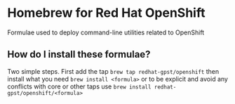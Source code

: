 # Homebrew for Red Hat OpenShift

Formulae used to deploy command-line utilities related to OpenShift

## How do I install these formulae?

Two simple steps. First add the tap `brew tap redhat-gpst/openshift` then install what you need `brew install <formula>` or to be explicit and avoid any conflicts with core or other taps use `brew install redhat-gpst/openshift/<formula>`
